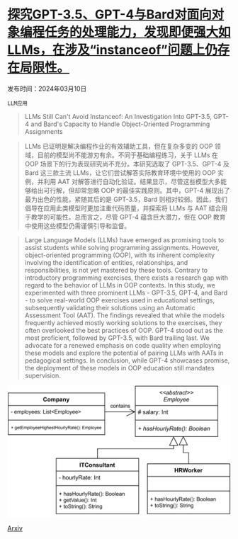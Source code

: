 # [探究GPT-3.5、GPT-4与Bard对面向对象编程任务的处理能力，发现即便强大如LLMs，在涉及“instanceof”问题上仍存在局限性。](https://arxiv.org/abs/2403.06254)

发布时间：2024年03月10日

`LLM应用`

> LLMs Still Can't Avoid Instanceof: An Investigation Into GPT-3.5, GPT-4 and Bard's Capacity to Handle Object-Oriented Programming Assignments

> LLMs 已证明是解决编程作业的有效辅助工具，但在复杂多变的 OOP 领域，目前的模型尚不能游刃有余。不同于基础编程练习，关于 LLMs 在 OOP 场景下的行为表现研究尚不充分。本研究选取了 GPT-3.5、GPT-4 及 Bard 这三款主流 LLMs，让它们尝试解答实际教育环境中使用的 OOP 实例，并利用 AAT 对解答进行自动化验证。结果显示，尽管这些模型大多能够给出可行解，但却常忽略 OOP 的最佳实践原则。其中，GPT-4 展现出了最为出色的性能，紧随其后的是 GPT-3.5，Bard 则相对较弱。因此，我们倡导在应用此类模型时更加注重代码质量，并探索将 LLMs 与 AAT 结合用于教学的可能性。总而言之，尽管 GPT-4 蕴含巨大潜力，但在 OOP 教育中使用这些模型仍需谨慎引导和监督。

> Large Language Models (LLMs) have emerged as promising tools to assist students while solving programming assignments. However, object-oriented programming (OOP), with its inherent complexity involving the identification of entities, relationships, and responsibilities, is not yet mastered by these tools. Contrary to introductory programming exercises, there exists a research gap with regard to the behavior of LLMs in OOP contexts. In this study, we experimented with three prominent LLMs - GPT-3.5, GPT-4, and Bard - to solve real-world OOP exercises used in educational settings, subsequently validating their solutions using an Automatic Assessment Tool (AAT). The findings revealed that while the models frequently achieved mostly working solutions to the exercises, they often overlooked the best practices of OOP. GPT-4 stood out as the most proficient, followed by GPT-3.5, with Bard trailing last. We advocate for a renewed emphasis on code quality when employing these models and explore the potential of pairing LLMs with AATs in pedagogical settings. In conclusion, while GPT-4 showcases promise, the deployment of these models in OOP education still mandates supervision.

![探究GPT-3.5、GPT-4与Bard对面向对象编程任务的处理能力，发现即便强大如LLMs，在涉及“instanceof”问题上仍存在局限性。](../../../paper_images/2403.06254/x1.png)

[Arxiv](https://arxiv.org/abs/2403.06254)